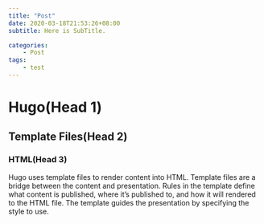 ```yaml
---
title: "Post"
date: 2020-03-18T21:53:26+08:00
subtitle: Here is SubTitle.

categories:
    - Post
tags:
    - test
---
```

# Hugo(Head 1)

## Template Files(Head 2)

### HTML(Head 3)

Hugo uses template files to render content into HTML. Template files are a bridge between the content and presentation. Rules in the template define what content is published, where it’s published to, and how it will rendered to the HTML file. The template guides the presentation by specifying the style to use.